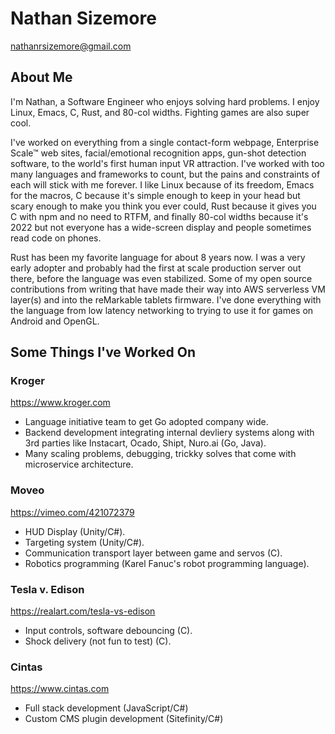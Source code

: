 # Nathan Sizemore

nathanrsizemore@gmail.com

## About Me

I'm Nathan, a Software Engineer who enjoys solving hard problems. I enjoy
Linux, Emacs, C, Rust, and 80-col widths. Fighting games are also super cool.

I've worked on everything from a single contact-form webpage, Enterprise
Scale™ web sites, facial/emotional recognition apps, gun-shot detection
software, to the world's first human input VR attraction. I've worked with
too many languages and frameworks to count, but the pains and constraints
of each will stick with me forever. I like Linux because of its freedom,
Emacs for the macros, C because it's simple enough to keep in your head
but scary enough to make you think you ever could, Rust because it gives
you C with npm and no need to RTFM, and finally 80-col widths because it's
2022 but not everyone has a wide-screen display and people sometimes read
code on phones.

Rust has been my favorite language for about 8 years now. I was a very early
adopter and probably had the first at scale production server out there,
before the language was even stabilized. Some of my open source contributions
from writing that have made their way into AWS serverless VM layer(s) and into
the reMarkable tablets firmware. I've done everything with the language from
low latency networking to trying to use it for games on Android and OpenGL.

## Some Things I've Worked On

### Kroger

https://www.kroger.com

- Language initiative team to get Go adopted company wide.
- Backend development integrating internal devliery systems along with 3rd parties like Instacart, Ocado, Shipt, Nuro.ai (Go, Java).
- Many scaling problems, debugging, trickky solves that come with microservice architecture.

### Moveo

https://vimeo.com/421072379

- HUD Display (Unity/C#).
- Targeting system (Unity/C#).
- Communication transport layer between game and servos (C).
- Robotics programming (Karel Fanuc's robot programming language).

### Tesla v. Edison

https://realart.com/tesla-vs-edison

- Input controls, software debouncing (C).
- Shock delivery (not fun to test) (C).

### Cintas

https://www.cintas.com

- Full stack development (JavaScript/C#)
- Custom CMS plugin development (Sitefinity/C#)

